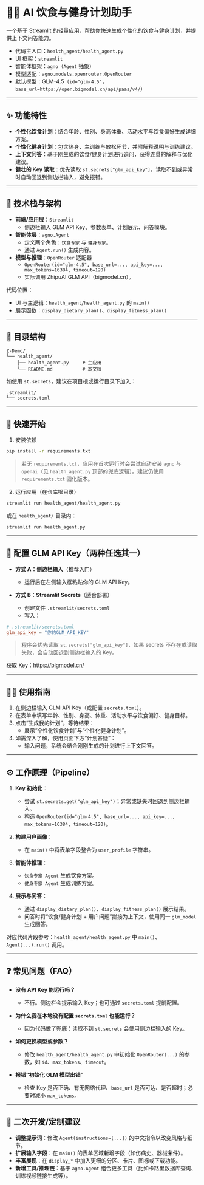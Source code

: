 # 🏋️‍♂️ AI 饮食与健身计划助手

一个基于 Streamlit 的轻量应用，帮助你快速生成个性化的饮食与健身计划，并提供上下文问答能力。

- 代码主入口：`health_agent/health_agent.py`
- UI 框架：`streamlit`
- 智能体框架：`agno`（`Agent` 抽象）
- 模型适配：`agno.models.openrouter.OpenRouter`
- 默认模型：GLM-4.5（`id="glm-4.5"`，`base_url=https://open.bigmodel.cn/api/paas/v4/`）

---

## ✨ 功能特性

- __个性化饮食计划__：结合年龄、性别、身高体重、活动水平与饮食偏好生成详细方案。
- __个性化健身计划__：包含热身、主训练与放松环节，并附解释说明与训练建议。
- __上下文问答__：基于刚生成的饮食/健身计划进行追问，获得连贯的解释与优化建议。
- __健壮的 Key 读取__：优先读取 `st.secrets["glm_api_key"]`，读取不到或异常时自动回退到侧边栏输入，避免报错。

---

## 🧱 技术栈与架构

- __前端/应用层__：`Streamlit`
  - 侧边栏输入 GLM API Key、参数表单、计划展示、问答模块。
- __智能体层__：`agno.Agent`
  - 定义两个角色：`饮食专家` 与 `健身专家`。
  - 通过 `Agent.run()` 生成内容。
- __模型与推理__：`OpenRouter` 适配器
  - `OpenRouter(id="glm-4.5", base_url=..., api_key=..., max_tokens=16384, timeout=120)`
  - 实际调用 ZhipuAI GLM API（bigmodel.cn）。

代码位置：
- UI 与主逻辑：`health_agent/health_agent.py` 的 `main()`
- 展示函数：`display_dietary_plan()`、`display_fitness_plan()`

---

## 📁 目录结构

```
Z-Demo/
└── health_agent/
    ├── health_agent.py     # 主应用
    └── README.md           # 本文档
```

如使用 `st.secrets`，建议在项目根或运行目录下加入：
```
.streamlit/
└── secrets.toml
```

---

## 🚀 快速开始

1) 安装依赖

```bash
pip install -r requirements.txt
```

> 若无 `requirements.txt`，应用在首次运行时会尝试自动安装 `agno` 与 `openai`（见 `health_agent.py` 顶部的兜底逻辑）。建议仍使用 `requirements.txt` 固化版本。

2) 运行应用（在仓库根目录）

```bash
streamlit run health_agent/health_agent.py
```

或在 `health_agent/` 目录内：

```bash
streamlit run health_agent.py
```

---

## 🔑 配置 GLM API Key（两种任选其一）

- __方式 A：侧边栏输入__（推荐入门）
  - 运行后在左侧输入框粘贴你的 GLM API Key。

- __方式 B：Streamlit Secrets__（适合部署）
  - 创建文件 `.streamlit/secrets.toml`
  - 写入：

```toml
# .streamlit/secrets.toml
glm_api_key = "你的GLM_API_KEY"
```

> 程序会优先读取 `st.secrets["glm_api_key"]`，如果 secrets 不存在或读取失败，会自动回退到侧边栏输入的 Key。

获取 Key：https://bigmodel.cn/

---

## 🧑‍💻 使用指南

1) 在侧边栏输入 GLM API Key（或配置 `secrets.toml`）。
2) 在表单中填写年龄、性别、身高、体重、活动水平与饮食偏好、健身目标。
3) 点击“生成我的计划”，等待结果：
   - 展示“个性化饮食计划”与“个性化健身计划”。
4) 如需深入了解，使用页面下方“计划答疑”：
   - 输入问题，系统会结合刚刚生成的计划进行上下文回答。

---

## ⚙️ 工作原理（Pipeline）

1) __Key 初始化__：
   - 尝试 `st.secrets.get("glm_api_key")`；异常或缺失时回退到侧边栏输入。
   - 构造 `OpenRouter(id="glm-4.5", base_url=..., api_key=..., max_tokens=16384, timeout=120)`。

2) __构建用户画像__：
   - 在 `main()` 中将表单字段整合为 `user_profile` 字符串。

3) __智能体推理__：
   - `饮食专家 Agent` 生成饮食方案。
   - `健身专家 Agent` 生成训练方案。

4) __展示与问答__：
   - 通过 `display_dietary_plan()`、`display_fitness_plan()` 展示结果。
   - 问答时将“饮食/健身计划 + 用户问题”拼接为上下文，使用同一 `glm_model` 生成回答。

对应代码片段参考：`health_agent/health_agent.py` 中 `main()`、`Agent(...).run()` 调用。

---

## ❓ 常见问题（FAQ）

- __没有 API Key 能运行吗？__
  - 不行。侧边栏会提示输入 Key；也可通过 `secrets.toml` 提前配置。

- __为什么我在本地没有配置 `secrets.toml` 也能运行？__
  - 因为代码做了兜底：读取不到 `st.secrets` 会使用侧边栏输入的 Key。

- __如何更换模型或参数？__
  - 修改 `health_agent/health_agent.py` 中初始化 `OpenRouter(...)` 的参数，如 `id`、`max_tokens`、`timeout`。

- __报错“初始化 GLM 模型出错”__
  - 检查 Key 是否正确、有无网络代理、`base_url` 是否可达、是否超时；必要时减小 `max_tokens`。

---

## 🔧 二次开发/定制建议

- __调整提示词__：修改 `Agent(instructions=[...])` 的中文指令以改变风格与细节。
- __扩展输入字段__：在 `main()` 的表单区域新增字段（如伤病史、器械条件）。
- __丰富展现__：在 `display_*` 中加入更细的分区、卡片、图标或下载功能。
- __新增工具/推理链__：基于 `agno.Agent` 组合更多工具（比如卡路里数据库查询、训练视频链接生成等）。